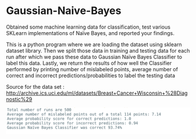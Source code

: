 # Gaussian-Naive-Bayes
Obtained some machine learning data for classification, test various SKLearn implementations of Naïve Bayes, and reported your findings.

This is a python program where we are loading the dataset using sklearn dataset library. Then we split those data in training and testing data for each run after which we pass these data to Gaussian Naïve Bayes Classifier to label this data. Lastly, we return the results of how well the Classifier performed by printing number of mislabeled points, average number of correct and incorrect predictions/probabilities to label the testing data

Source for the data set : http://archive.ics.uci.edu/ml/datasets/Breast+Cancer+Wisconsin+%28Diagnostic%29

![alt text](https://github.com/prerakpatelca/Gaussian-Naive-Bayes/blob/master/Screen%20Shot%202020-12-28%20at%204.29.11%20PM.png)
